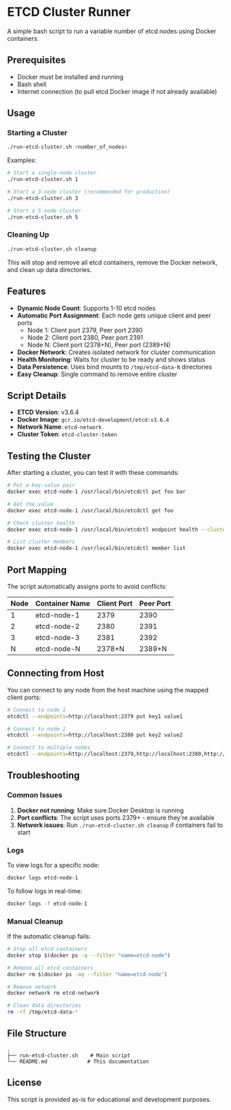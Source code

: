 # ETCD Cluster Runner

A simple bash script to run a variable number of etcd nodes using Docker containers.

## Prerequisites

- Docker must be installed and running
- Bash shell
- Internet connection (to pull etcd Docker image if not already available)

## Usage

### Starting a Cluster

```bash
./run-etcd-cluster.sh <number_of_nodes>
```

Examples:

```bash
# Start a single-node cluster
./run-etcd-cluster.sh 1

# Start a 3-node cluster (recommended for production)
./run-etcd-cluster.sh 3

# Start a 5-node cluster
./run-etcd-cluster.sh 5
```

### Cleaning Up

```bash
./run-etcd-cluster.sh cleanup
```

This will stop and remove all etcd containers, remove the Docker network, and clean up data directories.

## Features

- **Dynamic Node Count**: Supports 1-10 etcd nodes
- **Automatic Port Assignment**: Each node gets unique client and peer ports
  - Node 1: Client port 2379, Peer port 2390
  - Node 2: Client port 2380, Peer port 2391
  - Node N: Client port (2378+N), Peer port (2389+N)
- **Docker Network**: Creates isolated network for cluster communication
- **Health Monitoring**: Waits for cluster to be ready and shows status
- **Data Persistence**: Uses bind mounts to `/tmp/etcd-data-N` directories
- **Easy Cleanup**: Single command to remove entire cluster

## Script Details

- **ETCD Version**: v3.6.4
- **Docker Image**: `gcr.io/etcd-development/etcd:v3.6.4`
- **Network Name**: `etcd-network`
- **Cluster Token**: `etcd-cluster-token`

## Testing the Cluster

After starting a cluster, you can test it with these commands:

```bash
# Put a key-value pair
docker exec etcd-node-1 /usr/local/bin/etcdctl put foo bar

# Get the value
docker exec etcd-node-1 /usr/local/bin/etcdctl get foo

# Check cluster health
docker exec etcd-node-1 /usr/local/bin/etcdctl endpoint health --cluster

# List cluster members
docker exec etcd-node-1 /usr/local/bin/etcdctl member list
```

## Port Mapping

The script automatically assigns ports to avoid conflicts:

| Node | Container Name | Client Port | Peer Port |
| ---- | -------------- | ----------- | --------- |
| 1    | etcd-node-1    | 2379        | 2390      |
| 2    | etcd-node-2    | 2380        | 2391      |
| 3    | etcd-node-3    | 2381        | 2392      |
| N    | etcd-node-N    | 2378+N      | 2389+N    |

## Connecting from Host

You can connect to any node from the host machine using the mapped client ports:

```bash
# Connect to node 1
etcdctl --endpoints=http://localhost:2379 put key1 value1

# Connect to node 2
etcdctl --endpoints=http://localhost:2380 put key2 value2

# Connect to multiple nodes
etcdctl --endpoints=http://localhost:2379,http://localhost:2380,http://localhost:2381 endpoint health
```

## Troubleshooting

### Common Issues

1. **Docker not running**: Make sure Docker Desktop is running
2. **Port conflicts**: The script uses ports 2379+ - ensure they're available
3. **Network issues**: Run `./run-etcd-cluster.sh cleanup` if containers fail to start

### Logs

To view logs for a specific node:

```bash
docker logs etcd-node-1
```

To follow logs in real-time:

```bash
docker logs -f etcd-node-1
```

### Manual Cleanup

If the automatic cleanup fails:

```bash
# Stop all etcd containers
docker stop $(docker ps -q --filter "name=etcd-node")

# Remove all etcd containers
docker rm $(docker ps -aq --filter "name=etcd-node")

# Remove network
docker network rm etcd-network

# Clean data directories
rm -rf /tmp/etcd-data-*
```

## File Structure

```
.
├── run-etcd-cluster.sh    # Main script
└── README.md             # This documentation
```

## License

This script is provided as-is for educational and development purposes.
